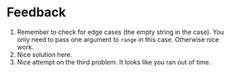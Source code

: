 # Feedback

1. Remember to check for edge cases (the empty string in the case). You only
need to pass one argument to `range` in this case. Otherwise nice work.
2. Nice solution here.
3. Nice attempt on the third problem. It looks like you ran out of time.
